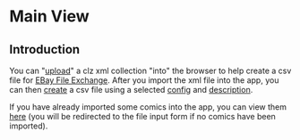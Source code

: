 # Main View

## Introduction

You can "[upload](#ebcsv/xml/upload)" a clz xml collection "into" 
the browser to help create a csv file for <a href="http://bulksell.ebay.com/ws/eBayISAPI.dll?FileExchangeUploadForm" target="_blank">
EBay File Exchange</a>.  After you import the xml file into the 
app, you can then [create](#ebcsv/csv/create) a csv file using 
a selected [config](#ebcsv/cfg/list) and 
[description](#ebcsv/dsc/list).


If you have already imported some comics into the app, you can view 
them [here](#ebcsv/comics/local) (you will be redirected to the 
file input form if no comics have been imported).
